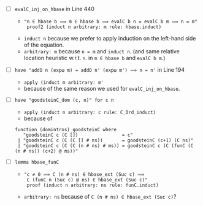 - [ ] `evalC_inj_on_hbase` in Line 440
   - ```
     "n ∈ hbase b ⟹ m ∈ hbase b ⟹ evalC b n = evalC b m ⟹ n = m"
      proof2 (induct n arbitrary: m rule: hbase.induct)
      ```
   - `induct n` because we prefer to apply induction on the left-hand side of the equation.
   - `arbitrary: m` because `n = m` and `induct n`. (and same relative location heuristic w.r.t. `n`. in `m ∈ hbase b` and `evalC b m`.)
   
- [ ] `have "addO n (expω m) = addO n' (expω m') ⟹ n = n'` in Line 194
   - `apply (induct m arbitrary: m'`
   - because of the same reason we used for `evalC_inj_on_hbase`.
     
- [ ] `have "goodsteinC_dom (c, n)" for c n`
   - `apply (induct n arbitrary: c rule: C_Ord_induct)`
   - because of
   ```
   function (domintros) goodsteinC where
      "goodsteinC c (C [])                = c"
    | "goodsteinC c (C (C [] # ns))       = goodsteinC (c+1) (C ns)"
    | "goodsteinC c (C (C (n # ns) # ms)) = goodsteinC c (C (funC (C (n # ns)) (c+2) @ ms))"
    ```
    
- [ ] `lemma hbase_funC`
   - ```
     "c ≠ 0 ⟹ C (n # ns) ∈ hbase_ext (Suc c) ⟹
      C (funC n (Suc c) @ ns) ∈ hbase_ext (Suc c)"
      proof (induct n arbitrary: ns rule: funC.induct)
      ```
   - `arbitrary: ns` because of `C (n # ns) ∈ hbase_ext (Suc c)`?
